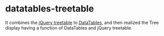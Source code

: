 # datatables-treetable
It combines the [jQuery treetable](http://ludo.cubicphuse.nl/jquery-treetable/) to [DataTables](https://datatables.net/), and then realized the Tree display having a function of DataTables and jQuery treetable.